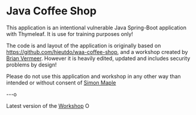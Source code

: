 # Java Coffee Shop

This application is an intentional vulnerable Java Spring-Boot application with Thymeleaf.
It is use for training purposes only!

The code is and layout of the application is originally based on https://github.com/hieutdo/waa-coffee-shop, and a workshop created by [Brian Vermeer](https://brianvermeer.nl).
However it is heavily edited, updated and includes security problems by design!

Please do not use this application and workshop in any other way than intended or without consent of [Simon Maple](https://twitter.com/sjmaple)

---o

Latest version of the [Workshop](/workshop/WORKSHOP.md)
O